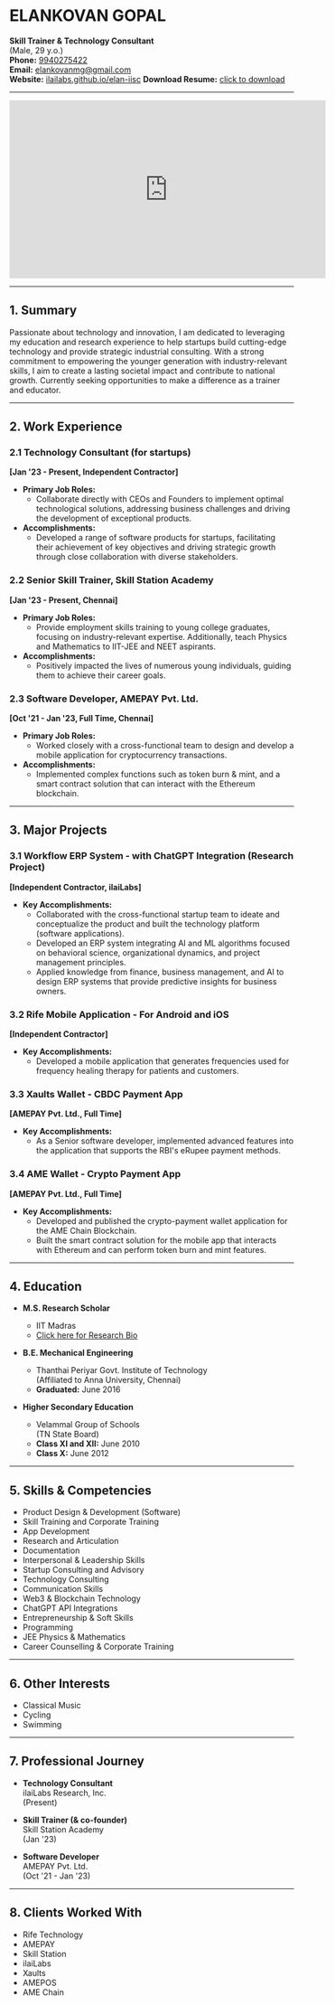 # ELANKOVAN GOPAL

**Skill Trainer & Technology Consultant**  
(Male, 29 y.o.)  
**Phone:** [9940275422](https://wa.me/919940275422)  
**Email:** [elankovanmg@gmail.com](mailto:elankovanmg@gmail.com)  
**Website:** [ilailabs.github.io/elan-iisc](https://ilailabs.github.io/elan-iisc)
**Download Resume:** [click to download](https://raw.githubusercontent.com/ilailabs/elan-iisc/main/Inhouse_Trainer_Elankovan_Gopal_IITMadras_240822.pdf)

-----

<iframe width="560" height="315" src="https://www.youtube.com/embed/2Pvr06wBOXk" frameborder="0" allowfullscreen></iframe>


---

## 1. Summary

Passionate about technology and innovation, I am dedicated to leveraging my education and research experience to help startups build cutting-edge technology and provide strategic industrial consulting. With a strong commitment to empowering the younger generation with industry-relevant skills, I aim to create a lasting societal impact and contribute to national growth. Currently seeking opportunities to make a difference as a trainer and educator.

---

## 2. Work Experience

### 2.1 Technology Consultant (for startups)
**[Jan '23 - Present, Independent Contractor]**

- **Primary Job Roles:**
  - Collaborate directly with CEOs and Founders to implement optimal technological solutions, addressing business challenges and driving the development of exceptional products.
- **Accomplishments:**
  - Developed a range of software products for startups, facilitating their achievement of key objectives and driving strategic growth through close collaboration with diverse stakeholders.

### 2.2 Senior Skill Trainer, Skill Station Academy
**[Jan '23 - Present, Chennai]**

- **Primary Job Roles:**
  - Provide employment skills training to young college graduates, focusing on industry-relevant expertise. Additionally, teach Physics and Mathematics to IIT-JEE and NEET aspirants.
- **Accomplishments:**
  - Positively impacted the lives of numerous young individuals, guiding them to achieve their career goals.

### 2.3 Software Developer, AMEPAY Pvt. Ltd.
**[Oct '21 - Jan '23, Full Time, Chennai]**

- **Primary Job Roles:**
  - Worked closely with a cross-functional team to design and develop a mobile application for cryptocurrency transactions.
- **Accomplishments:**
  - Implemented complex functions such as token burn & mint, and a smart contract solution that can interact with the Ethereum blockchain.

---

## 3. Major Projects

### 3.1 Workflow ERP System - with ChatGPT Integration (Research Project)
**[Independent Contractor, ilaiLabs]**

- **Key Accomplishments:**
  - Collaborated with the cross-functional startup team to ideate and conceptualize the product and built the technology platform (software applications).
  - Developed an ERP system integrating AI and ML algorithms focused on behavioral science, organizational dynamics, and project management principles.
  - Applied knowledge from finance, business management, and AI to design ERP systems that provide predictive insights for business owners.

### 3.2 Rife Mobile Application - For Android and iOS
**[Independent Contractor]**

- **Key Accomplishments:**
  - Developed a mobile application that generates frequencies used for frequency healing therapy for patients and customers.

### 3.3 Xaults Wallet - CBDC Payment App
**[AMEPAY Pvt. Ltd., Full Time]**

- **Key Accomplishments:**
  - As a Senior software developer, implemented advanced features into the application that supports the RBI's eRupee payment methods.

### 3.4 AME Wallet - Crypto Payment App
**[AMEPAY Pvt. Ltd., Full Time]**

- **Key Accomplishments:**
  - Developed and published the crypto-payment wallet application for the AME Chain Blockchain.
  - Built the smart contract solution for the mobile app that interacts with Ethereum and can perform token burn and mint features.

---

## 4. Education

- **M.S. Research Scholar**
  - IIT Madras  
  - [Click here for Research Bio](https://ilailabs.github.io/profile-elankovanmg/)

- **B.E. Mechanical Engineering**
  - Thanthai Periyar Govt. Institute of Technology  
  (Affiliated to Anna University, Chennai)  
  - **Graduated:** June 2016

- **Higher Secondary Education**
  - Velammal Group of Schools  
  (TN State Board)  
  - **Class XI and XII:** June 2010  
  - **Class X:** June 2012

---

## 5. Skills & Competencies

- Product Design & Development (Software)
- Skill Training and Corporate Training
- App Development
- Research and Articulation
- Documentation
- Interpersonal & Leadership Skills
- Startup Consulting and Advisory
- Technology Consulting
- Communication Skills
- Web3 & Blockchain Technology
- ChatGPT API Integrations
- Entrepreneurship & Soft Skills
- Programming
- JEE Physics & Mathematics
- Career Counselling & Corporate Training

---

## 6. Other Interests

- Classical Music
- Cycling
- Swimming

---

## 7. Professional Journey

- **Technology Consultant**  
  ilaiLabs Research, Inc.  
  (Present)

- **Skill Trainer (& co-founder)**  
  Skill Station Academy  
  (Jan '23)

- **Software Developer**  
  AMEPAY Pvt. Ltd.  
  (Oct '21 - Jan '23)

---

## 8. Clients Worked With

- Rife Technology
- AMEPAY
- Skill Station
- ilaiLabs
- Xaults
- AMEPOS
- AME Chain

  
